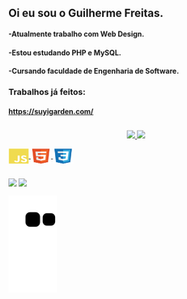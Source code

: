 ## Oi eu sou o Guilherme Freitas.

#### -Atualmente trabalho com Web Design.
#### -Estou estudando PHP e MySQL.
#### -Cursando faculdade de Engenharia de Software.

### Trabalhos já feitos:
#### <a>https://suyigarden.com/</a>

##

<div align="center">
  <a href="https://github.com/GuilhermeFreitas1">
  <img height="180em" src="https://github-readme-stats.vercel.app/api?username=GuilhermeFreitas1&show_icons=true&theme=dark&include_all_commits=true&count_private=true"/>
  <img height="180em"  src="https://github-readme-stats.vercel.app/api/top-langs/?username=GuilhermeFreitas1&layout=compact&langs_count=7&theme=dark"/>
</div>
  
<div style="display: inline_block"><br>
  <img align="center" alt="Gui-Js" height="30" width="40" src="https://raw.githubusercontent.com/devicons/devicon/master/icons/javascript/javascript-plain.svg">
  <img align="center" alt="Gui-HTML" height="30" width="40" src="https://raw.githubusercontent.com/devicons/devicon/master/icons/html5/html5-original.svg">
  <img align="center" alt="Gui-CSS" height="30" width="40" src="https://raw.githubusercontent.com/devicons/devicon/master/icons/css3/css3-original.svg">
</div>
  
  ##
 
<div> 
  <a href="https://instagram.com/gu1lhermefr" target="_blank"><img src="https://img.shields.io/badge/-Instagram-%23E4405F?style=for-the-badge&logo=instagram&logoColor=white" target="_blank"></a>
  <a href="https://www.linkedin.com/in/guilherme-freitas-149b64244/" target="_blank"><img src="https://img.shields.io/badge/-LinkedIn-%230077B5?style=for-the-badge&logo=linkedin&logoColor=white" target="_blank"></a>
  
 ![snake gif](https://github.com/GuilhermeFreitas1/GuilhermeFreitas1/blob/output/github-contribution-grid-snake.svg)
 
</div>
